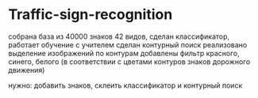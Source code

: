 # Traffic-sign-recognition

собрана база из 40000 знаков 42 видов,
сделан классификатор,
работает обучение с учителем
сделан контурный поиск
реализовано выделение изображений по контурам
добавлены фильтр красного, синего, белого (в соответствии с цветами контуров знаков дорожного движения)


нужно:
добавить знаков,
склеить классификатор и контурный поиск
